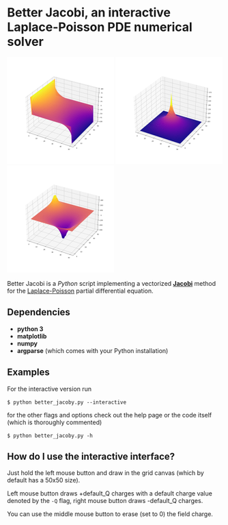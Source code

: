 # Better Jacobi, an interactive Laplace-Poisson PDE numerical solver
<img src="images/capacitor.png" width="250"/> <img src="images/single_charge.png" width="250"/> <img src="images/custom.png" width="250"/>

Better Jacobi is a *Python* script implementing a vectorized **[Jacobi](https://en.wikipedia.org/wiki/Jacobi_method)** method for the [Laplace-Poisson](https://en.wikipedia.org/wiki/Poisson%27s_equation) partial differential equation.

## Dependencies
  * **python 3**
  * **matplotlib**
  * **numpy**
  * **argparse** (which comes with your Python installation)


## Examples
For the interactive version run
```console
$ python better_jacoby.py --interactive
```
for the other flags and options check out the help page or the code itself (which is thoroughly commented)
```console
$ python better_jacoby.py -h
```

## How do I use the interactive interface?
Just hold the left mouse button and draw in the grid canvas (which by default has a 50x50 size).

Left mouse button draws +default_Q charges with a default charge value denoted by the `-Q` flag, right mouse button draws -default_Q charges.

You can use the middle mouse button to erase (set to 0) the field charge.



